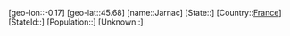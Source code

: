﻿---
location: [45.68,-0.17]
type: City
tags:
- geo/City


SpocWebEntityId: 31163
isDeleted: false
confidential: public

---
[geo-lon::-0.17]
[geo-lat::45.68]
[name::Jarnac]
[State::]
[Country::[France](geo/Continent/Europe/France.md)]
[StateId::]
[Population::]
[Unknown::]


